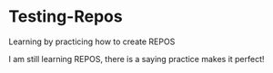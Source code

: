 # Testing-Repos
Learning by practicing how to create REPOS

I am still learning REPOS, there is a saying practice makes it perfect!
